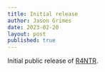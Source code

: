 ```yaml
---
title: Initial release
author: Jason Grimes
date: 2023-02-20
layout: post
published: true
---
```


Initial public release of [R4NTR](https://github.com/polla-fattah/R4NTR).